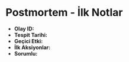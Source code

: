 # Postmortem - İlk Notlar

- **Olay ID:**
- **Tespit Tarihi:**
- **Geçici Etki:**
- **İlk Aksiyonlar:**
- **Sorumlu:**

